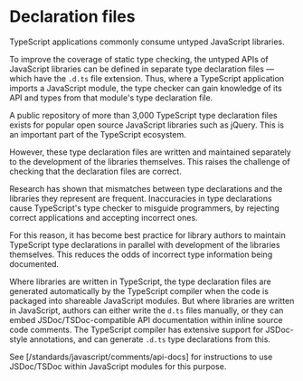 # Declaration files

TypeScript applications commonly consume untyped JavaScript libraries.

To improve the coverage of static type checking, the untyped APIs of JavaScript libraries can be defined in separate type declaration files — which have the `.d.ts` file extension. Thus, where a TypeScript application imports a JavaScript module, the type checker can gain knowledge of its API and types from that module's type declaration file.

A public repository of more than 3,000 TypeScript type declaration files exists for popular open source JavaScript libraries such as jQuery. This is an important part of the TypeScript ecosystem.

However, these type declaration files are written and maintained separately to the development of the libraries themselves. This raises the challenge of checking that the declaration files are correct.

Research has shown that mismatches between type declarations and the libraries they represent are frequent. Inaccuracies in type declarations cause TypeScript's type checker to misguide programmers, by rejecting correct applications and accepting incorrect ones.

For this reason, it has become best practice for library authors to maintain TypeScript type declarations in parallel with development of the libraries themselves. This reduces the odds of incorrect type information being documented.

Where libraries are written in TypeScript, the type declaration files are generated automatically by the TypeScript compiler when the code is packaged into shareable JavaScript modules. But where libraries are written in JavaScript, authors can either write the `d.ts` files manually, or they can embed JSDoc/TSDoc-compatible API documentation within inline source code comments. The TypeScript compiler has extensive support for JSDoc-style annotations, and can generate `.d.ts` type declarations from this.

See [/standards/javascript/comments/api-docs] for instructions to use  JSDoc/TSDoc within JavaScript modules for this purpose.

